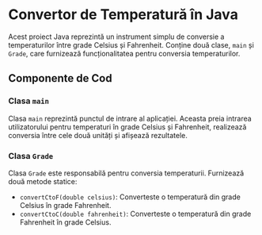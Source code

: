 # Convertor de Temperatură în Java

Acest proiect Java reprezintă un instrument simplu de conversie a temperaturilor între grade Celsius și Fahrenheit. Conține două clase, `main` și `Grade`, care furnizează funcționalitatea pentru conversia temperaturilor.

## Componente de Cod

### Clasa `main`

Clasa `main` reprezintă punctul de intrare al aplicației. Aceasta preia intrarea utilizatorului pentru temperaturi în grade Celsius și Fahrenheit, realizează conversia între cele două unități și afișează rezultatele.

### Clasa `Grade`

Clasa `Grade` este responsabilă pentru conversia temperaturii. Furnizează două metode statice:

- `convertCtoF(double celsius)`: Converteste o temperatură din grade Celsius în grade Fahrenheit.
- `convertCtoC(double fahrenheit)`: Converteste o temperatură din grade Fahrenheit în grade Celsius.


